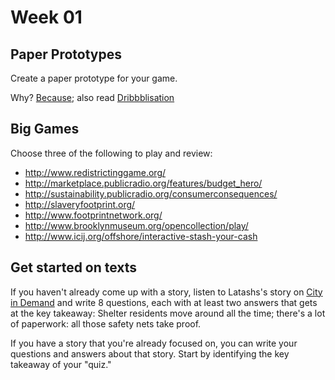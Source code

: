 # Week 01

## Paper Prototypes
Create a paper prototype for your game. 

Why? [Because](http://www.pbs.org/idealab/2011/09/why-newsgame-development-should-look-to-paper-prototyping256.html); also read [Dribbblisation](http://insideintercom.io/the-dribbblisation-of-design/) 



## Big Games
Choose three of the following to play and review:
+ http://www.redistrictinggame.org/
+ http://marketplace.publicradio.org/features/budget_hero/
+ http://sustainability.publicradio.org/consumerconsequences/
+ http://slaveryfootprint.org/
+ http://www.footprintnetwork.org/
+ http://www.brooklynmuseum.org/opencollection/play/
+ http://www.icij.org/offshore/interactive-stash-your-cash

## Get started on texts

If you haven't already come up with a story, listen to Latashs's story on [City in Demand](http://www.city-in-demand.com)  and write 8 questions, each with at least two answers that gets at the key takeaway: Shelter residents move around all the time; there's a lot of paperwork: all those safety nets take proof. 

If you have a story that you're already focused on, you can write your questions and answers about that story. Start by identifying the key takeaway of your "quiz."


